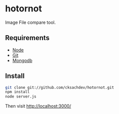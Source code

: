 # hotornot

Image File compare tool.

## Requirements

* [Node](https://nodejs.org/en/download/)
* [Git](https://git-scm.com/downloads)
* [Mongodb](https://www.mongodb.com/download-center/community)

## Install

```sh
git clone git://github.com/cksachdev/hotornot.git
npm install
node server.js
```

Then visit [http://localhost:3000/](http://localhost:3000/)
